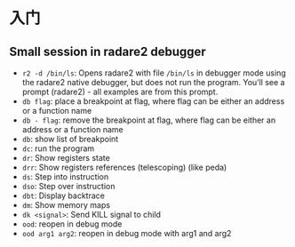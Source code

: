# 入门

## Small session in radare2 debugger

* `r2 -d /bin/ls`: Opens radare2 with file `/bin/ls` in debugger mode using the radare2 native debugger, but does not run the program. You’ll see a prompt \(radare2\) - all examples are from this prompt.
* `db flag`: place a breakpoint at flag, where flag can be either an address or a function name
* `db - flag`: remove the breakpoint at flag, where flag can be either an address or a function name
* `db`: show list of breakpoint
* `dc`: run the program
* `dr`: Show registers state
* `drr`: Show registers references \(telescoping\) \(like peda\)
* `ds`: Step into instruction
* `dso`: Step over instruction
* `dbt`: Display backtrace
* `dm`: Show memory maps
* `dk <signal>`: Send KILL signal to child
* `ood`: reopen in debug mode
* `ood arg1 arg2`: reopen in debug mode with arg1 and arg2

